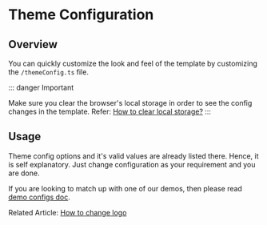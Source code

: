 # Theme Configuration

## Overview

You can quickly customize the look and feel of the template by customizing the `/themeConfig.ts` file.

::: danger Important

Make sure you clear the browser's local storage in order to see the config changes in the template. Refer: [How to clear local storage?](https://www.leadshook.com/help/how-to-clear-local-storage-in-google-chrome-browser/)
:::

## Usage

Theme config options and it's valid values are already listed there. Hence, it is self explanatory. Just change configuration as your requirement and you are done.

If you are looking to match up with one of our demos, then please read [demo configs doc](/guide/getting-started/demo-configs).

Related Article: [How to change logo](/articles/how-to-change-logo)
